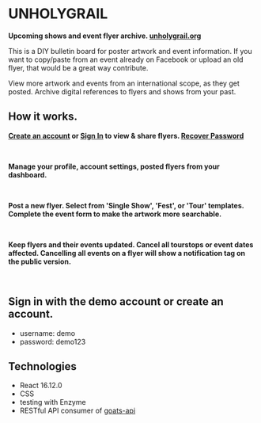 # UNHOLYGRAIL

**Upcoming shows and event flyer archive. [unholygrail.org](https://unholygrail.org)**

This is a DIY bulletin board for poster artwork and event information.
If you want to copy/paste from an event already on Facebook or upload an old flyer,
that would be a great way contribute.

View more artwork and events from an international scope, as they get posted.
Archive digital references to flyers and shows from your past.


## How it works.

**[Create an account](https://unholygrail.org/public/signup) or [Sign In](https://unholygrail.org/public/signin) to view & share flyers. [Recover Password](https://unholygrail.org/public/recover)**

<!-- ![flyer feed screenshot](./src/assets/ss-flyer-feed.png) -->

<br/>

**Manage your profile, account settings, posted flyers from your dashboard.**

<!-- ![dashboard screenshot](./src/assets/ss-edit-flyer-profile.png) -->

<br/>

**Post a new flyer. Select from 'Single Show', 'Fest', or 'Tour' templates. Complete the event form to make the artwork more searchable.**

<!-- ![post flyer screenshot](./src/assets/ss-create-flyer.png) -->

<br/>

**Keep flyers and their events updated. Cancel all tourstops or event dates affected. Cancelling all events on a flyer will show a notification tag on the public version.**

<!-- ![post flyer screenshot](./src/assets/ss-cancel-events.png) -->

<br/>

## Sign in with the demo account or create an account.
- username: demo
- password: demo123


## Technologies

- React 16.12.0
- CSS
- testing with Enzyme
- RESTful API consumer of [goats-api](https://github.com/killeraliens/goats-api)


